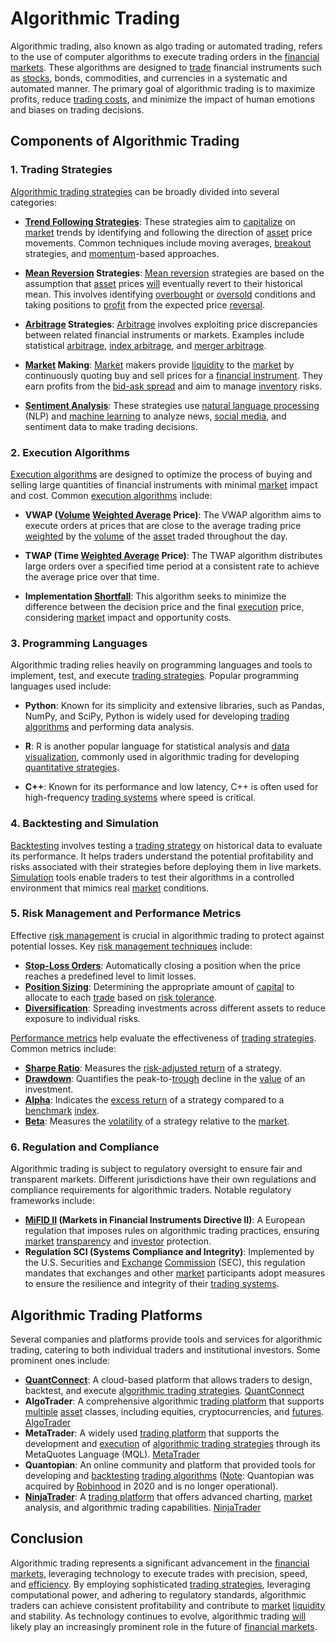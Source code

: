 # Algorithmic Trading

Algorithmic trading, also known as algo trading or automated trading, refers to the use of computer algorithms to execute trading orders in the [financial markets](../f/financial_market.md). These algorithms are designed to [trade](../t/trade.md) financial instruments such as [stocks](../s/stock.md), bonds, commodities, and currencies in a systematic and automated manner. The primary goal of algorithmic trading is to maximize profits, reduce [trading costs](../t/trading_costs.md), and minimize the impact of human emotions and biases on trading decisions. 

## Components of Algorithmic Trading

### 1. **Trading Strategies**

[Algorithmic trading strategies](../a/algorithmic_trading_strategies.md) can be broadly divided into several categories:

- **[Trend Following Strategies](../t/trend_following_strategies.md)**: These strategies aim to [capitalize](../c/capitalize.md) on [market](../m/market.md) trends by identifying and following the direction of [asset](../a/asset.md) price movements. Common techniques include moving averages, [breakout](../b/breakout.md) strategies, and [momentum](../m/momentum.md)-based approaches.

- **[Mean Reversion](../m/mean_reversion.md) Strategies**: [Mean reversion](../m/mean_reversion.md) strategies are based on the assumption that [asset](../a/asset.md) prices [will](../w/will.md) eventually revert to their historical mean. This involves identifying [overbought](../o/overbought.md) or [oversold](../o/oversold.md) conditions and taking positions to [profit](../p/profit.md) from the expected price [reversal](../r/reversal.md).

- **[Arbitrage](../a/arbitrage.md) Strategies**: [Arbitrage](../a/arbitrage.md) involves exploiting price discrepancies between related financial instruments or markets. Examples include statistical [arbitrage](../a/arbitrage.md), [index arbitrage](../i/index_arbitrage.md), and [merger arbitrage](../m/merger_arbitrage.md).

- **[Market](../m/market.md) Making**: [Market](../m/market.md) makers provide [liquidity](../l/liquidity.md) to the [market](../m/market.md) by continuously quoting buy and sell prices for a [financial instrument](../f/financial_instrument.md). They earn profits from the [bid-ask spread](../b/bid-ask_spread.md) and aim to manage [inventory](../i/inventory.md) risks.

- **[Sentiment Analysis](../s/sentiment_analysis.md)**: These strategies use [natural language processing](../n/natural_language_processing_(nlp)_in_trading.md) (NLP) and [machine learning](../m/machine_learning.md) to analyze news, [social media](../s/social_media.md), and sentiment data to make trading decisions.

### 2. **Execution Algorithms**

[Execution algorithms](../e/execution_algorithms.md) are designed to optimize the process of buying and selling large quantities of financial instruments with minimal [market](../m/market.md) impact and cost. Common [execution algorithms](../e/execution_algorithms.md) include:

- **VWAP ([Volume](../v/volume.md) [Weighted Average](../w/weighted_average.md) Price)**: The VWAP algorithm aims to execute orders at prices that are close to the average trading price [weighted](../w/weighted.md) by the [volume](../v/volume.md) of the [asset](../a/asset.md) traded throughout the day.

- **TWAP (Time [Weighted Average](../w/weighted_average.md) Price)**: The TWAP algorithm distributes large orders over a specified time period at a consistent rate to achieve the average price over that time.

- **Implementation [Shortfall](../s/shortfall.md)**: This algorithm seeks to minimize the difference between the decision price and the final [execution](../e/execution.md) price, considering [market](../m/market.md) impact and opportunity costs.

### 3. **Programming Languages**

Algorithmic trading relies heavily on programming languages and tools to implement, test, and execute [trading strategies](../t/trading_strategies.md). Popular programming languages used include:

- **Python**: Known for its simplicity and extensive libraries, such as Pandas, NumPy, and SciPy, Python is widely used for developing [trading algorithms](../t/trading_algorithms.md) and performing data analysis.

- **R**: R is another popular language for statistical analysis and [data visualization](../d/data_visualization.md), commonly used in algorithmic trading for developing [quantitative strategies](../q/quantitative_strategies_in_trading.md).

- **C++**: Known for its performance and low latency, C++ is often used for high-frequency [trading systems](../t/trading_systems.md) where speed is critical.

### 4. **Backtesting and Simulation**

[Backtesting](../b/backtesting.md) involves testing a [trading strategy](../t/trading_strategy.md) on historical data to evaluate its performance. It helps traders understand the potential profitability and risks associated with their strategies before deploying them in live markets. [Simulation](../s/simulation_in_trading.md) tools enable traders to test their algorithms in a controlled environment that mimics real [market](../m/market.md) conditions.

### 5. **Risk Management and Performance Metrics**

Effective [risk management](../r/risk_management.md) is crucial in algorithmic trading to protect against potential losses. Key [risk management techniques](../r/risk_management_techniques.md) include:

- **[Stop-Loss Orders](../s/stop-loss_orders.md)**: Automatically closing a position when the price reaches a predefined level to limit losses.
- **[Position Sizing](../p/position_sizing.md)**: Determining the appropriate amount of [capital](../c/capital.md) to allocate to each [trade](../t/trade.md) based on [risk tolerance](../r/risk_tolerance.md).
- **[Diversification](../d/diversification.md)**: Spreading investments across different assets to reduce exposure to individual risks.

[Performance metrics](../p/performance_metrics.md) help evaluate the effectiveness of [trading strategies](../t/trading_strategies.md). Common metrics include:

- **[Sharpe Ratio](../s/sharpe_ratio.md)**: Measures the [risk-adjusted return](../r/risk-adjusted_return.md) of a strategy.
- **[Drawdown](../d/drawdown.md)**: Quantifies the peak-to-[trough](../t/trough.md) decline in the [value](../v/value.md) of an investment.
- **[Alpha](../a/alpha.md)**: Indicates the [excess return](../e/excess_return.md) of a strategy compared to a [benchmark](../b/benchmark.md) [index](../i/index_instrument.md).
- **[Beta](../b/beta.md)**: Measures the [volatility](../v/volatility.md) of a strategy relative to the [market](../m/market.md).

### 6. **Regulation and Compliance**

Algorithmic trading is subject to regulatory oversight to ensure fair and transparent markets. Different jurisdictions have their own regulations and compliance requirements for algorithmic traders. Notable regulatory frameworks include:

- **[MiFID II](../m/mifid_ii.md) (Markets in Financial Instruments Directive II)**: A European regulation that imposes rules on algorithmic trading practices, ensuring [market](../m/market.md) [transparency](../t/transparency.md) and [investor](../i/investor.md) protection.
- **Regulation SCI (Systems Compliance and Integrity)**: Implemented by the U.S. Securities and [Exchange](../e/exchange.md) [Commission](../c/commission.md) (SEC), this regulation mandates that exchanges and other [market](../m/market.md) participants adopt measures to ensure the resilience and integrity of their [trading systems](../t/trading_systems.md).

## Algorithmic Trading Platforms

Several companies and platforms provide tools and services for algorithmic trading, catering to both individual traders and institutional investors. Some prominent ones include:

- **[QuantConnect](../q/quantconnect.md)**: A cloud-based platform that allows traders to design, backtest, and execute [algorithmic trading strategies](../a/algorithmic_trading_strategies.md). [QuantConnect](https://www.quantconnect.com)
- **AlgoTrader**: A comprehensive algorithmic [trading platform](../t/trading_platform.md) that supports [multiple](../m/multiple.md) [asset](../a/asset.md) classes, including equities, cryptocurrencies, and [futures](../f/futures.md). [AlgoTrader](https://www.algotrader.com)
- **MetaTrader**: A widely used [trading platform](../t/trading_platform.md) that supports the development and [execution](../e/execution.md) of [algorithmic trading strategies](../a/algorithmic_trading_strategies.md) through its MetaQuotes Language (MQL). [MetaTrader](https://www.metatrader5.com)
- **Quantopian**: An online community and platform that provided tools for developing and [backtesting](../b/backtesting.md) [trading algorithms](../t/trading_algorithms.md) ([Note](../n/note.md): Quantopian was acquired by [Robinhood](../r/robinhood.md) in 2020 and is no longer operational).
- **[NinjaTrader](../n/ninjatrader.md)**: A [trading platform](../t/trading_platform.md) that offers advanced charting, [market](../m/market.md) analysis, and algorithmic trading capabilities. [NinjaTrader](https://www.ninjatrader.com)

## Conclusion

Algorithmic trading represents a significant advancement in the [financial markets](../f/financial_market.md), leveraging technology to execute trades with precision, speed, and [efficiency](../e/efficiency.md). By employing sophisticated [trading strategies](../t/trading_strategies.md), leveraging computational power, and adhering to regulatory standards, algorithmic traders can achieve consistent profitability and contribute to [market](../m/market.md) [liquidity](../l/liquidity.md) and stability. As technology continues to evolve, algorithmic trading [will](../w/will.md) likely play an increasingly prominent role in the future of [financial markets](../f/financial_market.md).